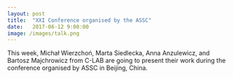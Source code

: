 ```yaml
---
layout: post
title:  "XXI Conference organised by the ASSC"
date:   2017-06-12 9:00:00
image: /images/talk.png
---
```


This week, Michał Wierzchoń, Marta Siedlecka, Anna Anzulewicz, and Bartosz Majchrowicz from C-LAB are going to present their work during the conference organised by ASSC in Beijing, China.
